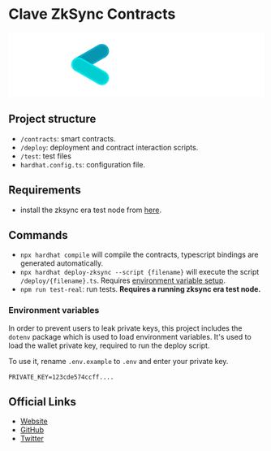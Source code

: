 # Clave ZkSync Contracts

<img src="logo.svg" alt="Clave">

## Project structure

-   `/contracts`: smart contracts.
-   `/deploy`: deployment and contract interaction scripts.
-   `/test`: test files
-   `hardhat.config.ts`: configuration file.

## Requirements

-   install the zksync era test node from [here](https://github.com/matter-labs/era-test-node).

## Commands

-   `npx hardhat compile` will compile the contracts, typescript bindings are generated automatically.
-   `npx hardhat deploy-zksync --script {filename}` will execute the script `/deploy/{filename}.ts`. Requires [environment variable setup](#environment-variables).
-   `npm run test-real`: run tests. **Requires a running zksync era test node.**

### Environment variables

In order to prevent users to leak private keys, this project includes the `dotenv` package which is used to load environment variables. It's used to load the wallet private key, required to run the deploy script.

To use it, rename `.env.example` to `.env` and enter your private key.

```
PRIVATE_KEY=123cde574ccff....
```

## Official Links

-   [Website](https://getclave.io/)
-   [GitHub](https://github.com/getclave)
-   [Twitter](https://twitter.com/getclave)
